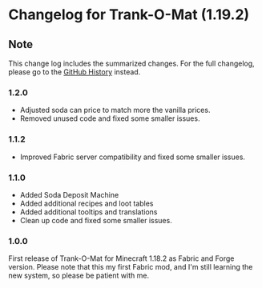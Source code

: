 # Changelog for Trank-O-Mat (1.19.2)

## Note

This change log includes the summarized changes.
For the full changelog, please go to the [GitHub History][history] instead.

### 1.2.0

- Adjusted soda can price to match more the vanilla prices.
- Removed unused code and fixed some smaller issues.

### 1.1.2

- Improved Fabric server compatibility and fixed some smaller issues.

### 1.1.0

- Added Soda Deposit Machine
- Added additional recipes and loot tables
- Added additional tooltips and translations
- Clean up code and fixed some smaller issues.

### 1.0.0

First release of Trank-O-Mat for Minecraft 1.18.2 as Fabric and Forge version.
Please note that this my first Fabric mod, and I'm still learning the new system, so please be
patient with me.

[history]: https://github.com/MarkusBordihn/BOs-Trank-O-Mat/commits/